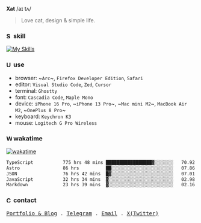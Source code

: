 **Xat** /aɪ tʌ/

> Love cat, design & simple life.

### <img src="https://github.com/withxat/withxat/blob/main/MCSVG/code_line.svg?raw=true" alt="Skills" height="15px" width="15px" /> skill

[![My Skills](https://skillicons.dev/icons?i=figma,rust,ts,react,nextjs,vue,vite,nuxtjs,astro,tailwind&perline=10)](https://skillicons.dev)

### <img src="https://github.com/withxat/withxat/blob/main/MCSVG/device_line.svg?raw=true" alt="Use" height="15px" width="15px" /> use

- browser: ~`Arc`~, `Firefox Developer Edition`, `Safari`
- editor: `Visual Studio Code`, `Zed`, `Cursor`
- terminal: `Ghostty`
- font: `Cascadia Code`, `Maple Mono`
- device: `iPhone 16 Pro`, ~`iPhone 13 Pro`~, ~`Mac mini M2`~, `MacBook Air M2`, ~`OnePlus 8 Pro`~
- keyboard: `Keychron K3`
- mouse: `Logitech G Pro Wireless`

### <img src="https://github.com/withxat/withxat/blob/main/MCSVG/chart_bar_line.svg?raw=true" alt="WakaTime" height="15px" width="15px" /> wakatime 

[![wakatime](https://wakatime.com/badge/user/9663a00b-d845-4c8a-b13c-38d20391dbac.svg)](https://wakatime.com/@9663a00b-d845-4c8a-b13c-38d20391dbac)

<!--START_SECTION:waka-->

```txt
TypeScript           775 hrs 48 mins █████████████████▓░░░░░░░   70.92 %
Astro                86 hrs          ██░░░░░░░░░░░░░░░░░░░░░░░   07.86 %
JSON                 76 hrs 42 mins  █▓░░░░░░░░░░░░░░░░░░░░░░░   07.01 %
JavaScript           32 hrs 34 mins  ▓░░░░░░░░░░░░░░░░░░░░░░░░   02.98 %
Markdown             23 hrs 39 mins  ▓░░░░░░░░░░░░░░░░░░░░░░░░   02.16 %
```

<!--END_SECTION:waka-->

### <img src="https://github.com/withxat/withxat/blob/main/MCSVG/chat_2_line.svg?raw=true" alt="Contact" height="15px" width="15px" /> contact

<samp>
  <a href="https://xat.sh">Portfolio & Blog</a> .
  <a href="https://t.me/withxat">Telegram</a> .
  <a href="mailto:i@xat.sh">Email</a> .
  <a href="https://x.com/withxat">X(Twitter)</a>
</samp>
